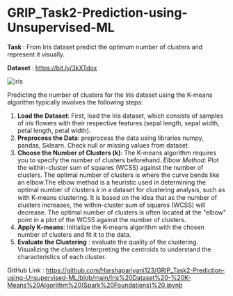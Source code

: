 # GRIP_Task2-Prediction-using-Unsupervised-ML

**Task** : From Iris dataset predict the optimum number of clusters and represent it visually.

**Dataset** : https://bit.ly/3kXTdox

![iris](https://github.com/Harshapariyani123/GRIP_Task2-Prediction-using-Unsupervised-ML/assets/45930784/5cb15df5-bf25-4954-bccf-f637bbd487dc)


Predicting the number of clusters for the Iris dataset using the K-means algorithm typically involves the following steps:

1. **Load the Dataset**: First, load the Iris dataset, which consists of samples of iris flowers with their respective features (sepal length, sepal width, petal length, petal width).
2. **Preprocess the Data**: preprocess the data using libraries numpy, pandas, Sklearn. Check null or missing values from dataset.
3. **Choose the Number of Clusters (k)**: The K-means algorithm requires you to specify the number of clusters beforehand.
_Elbow Method_: Plot the within-cluster sum of squares (WCSS) against the number of clusters. The optimal number of clusters is where the curve bends like an elbow.The elbow method is a heuristic used in determining the optimal number of clusters 𝑘 in a dataset for clustering analysis, such as with K-means clustering. It is based on the idea that as the number of clusters increases, the within-cluster sum of squares (WCSS) will decrease. The optimal number of clusters is often located at the "elbow" point in a plot of the WCSS against the number of clusters.
4. **Apply K-means**: Initialize the K-means algorithm with the chosen number of clusters and fit it to the data.
5. **Evaluate the Clustering** : evaluate the quality of the clustering. Visualizing the clusters Interpreting the centroids to understand the characteristics of each cluster.

GitHub Link : https://github.com/Harshapariyani123/GRIP_Task2-Prediction-using-Unsupervised-ML/blob/main/Iris%20Dataset%20-%20K-Means%20Algorithm%20(Spark%20Foundations)%20.ipynb




